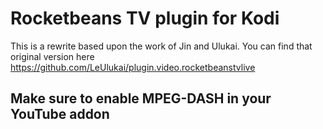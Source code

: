 # Rocketbeans TV plugin for Kodi
This is a rewrite based upon the work of Jin and Ulukai.
You can find that original version here https://github.com/LeUlukai/plugin.video.rocketbeanstvlive

## Make sure to enable MPEG-DASH in your YouTube addon